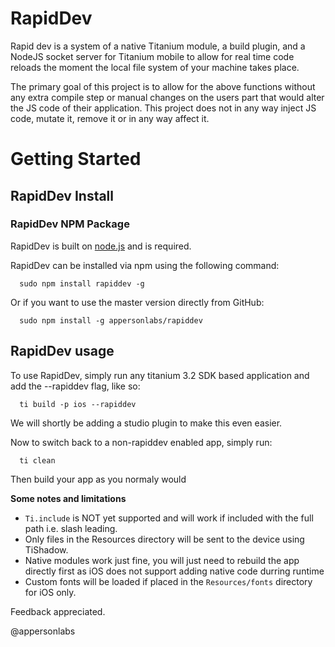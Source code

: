 RapidDev
========

Rapid dev is a system of a native Titanium module, a build plugin, and a NodeJS socket server for Titanium mobile to allow for real time code reloads the moment the local file system of your machine takes place.

The primary goal of this project is to allow for the above functions without any extra compile step or manual changes on the users part that would alter the JS code of their application. This project does not in any way inject JS code, mutate it, remove it or in any way affect it.


Getting Started
===============

RapidDev Install
----------------

### RapidDev NPM Package

RapidDev is built on [node.js](http://nodejs.org/) and is required.

RapidDev can be installed via npm using the following command:

```
  sudo npm install rapiddev -g
```

Or if you want to use the master version directly from GitHub:

```
  sudo npm install -g appersonlabs/rapiddev
```

RapidDev usage
----------------
To use RapidDev, simply run any titanium 3.2 SDK based application and add the --rapiddev flag, like so:

```
  ti build -p ios --rapiddev
```

We will shortly be adding a studio plugin to make this even easier.

Now to switch back to a non-rapiddev enabled app, simply run: 

```
  ti clean
```

Then build your app as you normaly would


__Some notes and limitations__

 * `Ti.include` is NOT yet supported and will work if included with the full path 
    i.e. slash leading.
 * Only files in the Resources directory will be sent to the device
   using TiShadow.
 * Native modules work just fine, you will just need to rebuild the app directly first as iOS does not support adding native code durring runtime
 * Custom fonts will be loaded if placed in the `Resources/fonts`
   directory for iOS only.


Feedback appreciated.

@appersonlabs
